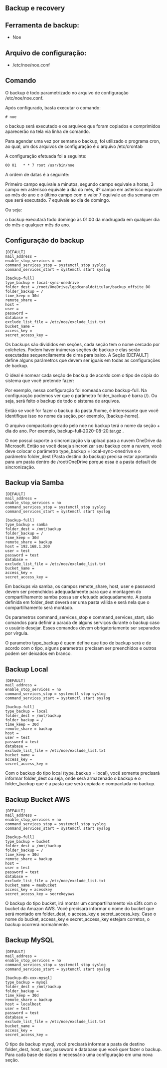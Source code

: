 ## Backup e recovery


## Ferramenta de backup:

 - Noe

## Arquivo de configuração:

 - /etc/noe/noe.conf


## Comando

O backup é todo parametrizado no arquivo de configuração /etc/noe/noe.conf.

Após configurado, basta executar o comando:

    # noe


o backup será executado e os arquivos que foram copiados e comprimidos aparecerão na tela via linha de comando.

Para agendar uma vez por semana o backup, foi utilizado o programa cron, ao qual, um dos arquivos de configuração é o arquivo /etc/crontab

A configuração efetuada foi a seguinte:


    00 01   * * 7 root /usr/bin/noe

>


A ordem de datas é a seguinte:

Primeiro campo equivale a minutos, segundo campo equivale a horas, 3 campo em asterisco equivale a dia do mês, 4º campo em asterisco equivale ao mês do ano e o último campo com o valor 7 equivale ao dia semana em que será executado. 7 equivale ao dia de domingo.

Ou seja:

o backup executará todo domingo às 01:00 da madrugada em qualquer dia do mês e qualquer mês do ano.


## Configuração do backup

    [DEFAULT]
    mail_address =
    enable_stop_services = no
    command_services_stop = systemctl stop syslog
    command_services_start = systemctl start syslog

    [backup-full]
    type_backup = local-sync-onedrive
    folder_dest = /root/OneDrive/lgpdcanaldotitular/backup_offsite_DO
    folder_backup = /
    time_keep = 30d
    remote_share =
    host =
    user =
    password =
    database =
    exclude_list_file = /etc/noe/exclude_list.txt
    bucket_name =
    access_key =
    secret_access_key =
>

Os backups são divididos em seções, cada seção tem o nome cercado por colchetes. Podem haver inúmeras seções de backup e elas serão executadas sequencilamente de cima para baixo. A Seção [DEFAULT] define alguns parâmetros que devem ser iguais em todas as configurações de backup.

O ideal é nomear cada seção de backup de acordo com o tipo de cópia do sistema que você pretende fazer:

Por exemplo, nessa configuração foi nomeada como backup-full. Na configuração podemos ver que o parâmetro folder_backup é barra (/). Ou seja, será feito o backup de todo o sistema de arquivos.

Então se você for fazer o backup da pasta /home, é interessante que você identifique isso no nome da seção, por exemplo, [backup-home].

O arquivo compactado gerado pelo noe no backup terá o nome da seção + dia do ano. Por exemplo, backup-full-2020-08-20.tar.gz .

O noe possui suporte a sincronização via upload para a nuvem OneDrive da Microsoft. Então se você deseja sincronizar seu backup com a nuvem, você deve colocar o parâmetro type_backup = local-sync-onedrive e o parâmetro folder_dest (Pasta destino do backup) precisa estar apontando para um pasta dentro de /root/OneDrive porque essa é a pasta default de sincronização.

## Backup via Samba

    [DEFAULT]
    mail_address =
    enable_stop_services = no
    command_services_stop = systemctl stop syslog
    command_services_start = systemctl start syslog

    [backup-full]
    type_backup = samba
    folder_dest = /mnt/backup
    folder_backup = /
    time_keep = 30d
    remote_share = backup
    host = 192.168.1.200
    user = test
    password = test
    database =
    exclude_list_file = /etc/noe/exclude_list.txt
    bucket_name =
    access_key =
    secret_access_key =


Em backups via samba, os campos remote_share, host, user e password devem ser preenchidos adequadamente para que a montagem do compartilhamento samba possa ser efetuado adequadamente. A pasta definida em folder_dest deverá ser uma pasta válida e será nela que o compartilhamento será montado.

Os parametros command_services_stop e command_services_start, são comandos para definir a parada de alguns serviços durante o backup caso o usuário desejar. Esses comandos devem obrigatoriamente ser separados por vírgula.

O parametro type_backup é quem define que tipo de backup será e de acordo com o tipo, alguns parametros precisam ser preenchidos e outros podem ser deixados em branco.

## Backup Local

    [DEFAULT]
    mail_address =
    enable_stop_services = no
    command_services_stop = systemctl stop syslog
    command_services_start = systemctl start syslog

    [backup-full]
    type_backup = local
    folder_dest = /mnt/backup
    folder_backup = /
    time_keep = 30d
    remote_share = backup
    host =
    user = test
    password = test
    database =
    exclude_list_file = /etc/noe/exclude_list.txt
    bucket_name =
    access_key =
    secret_access_key =


Com o backup do tipo local (type_backup = local), você somente precisará informar folder_dest ou seja, onde será armazenado o backup e o folder_backup que é a pasta que será copiada e compactada no backup.


## Backup Bucket AWS

    [DEFAULT]
    mail_address =
    enable_stop_services = no
    command_services_stop = systemctl stop syslog
    command_services_start = systemctl start syslog

    [backup-full]
    type_backup = bucket
    folder_dest = /mnt/backup
    folder_backup = /
    time_keep = 30d
    remote_share = backup
    host =
    user = test
    password = test
    database =
    exclude_list_file = /etc/noe/exclude_list.txt
    bucket_name = meubucket
    access_key = acesskey
    secret_access_key = secrekeyaws


O backup do tipo bucket, irá montar um compartilhamento via s3fs com o bucket da Amazon AWS. Você precisará informar o nome do bucket que será montado em folder_dest, o access_key e secret_access_key. Caso o nome do bucket, access_key e secret_access_key estejam corretos, o backup ocorrerá normalmente.

## Backup MySQL

    [DEFAULT]
    mail_address =
    enable_stop_services = no
    command_services_stop = systemctl stop syslog
    command_services_start = systemctl start syslog

    [backup-db-xxx-mysql]
    type_backup = mysql
    folder_dest = /mnt/backup
    folder_backup =
    time_keep = 30d
    remote_share = backup
    host = localhost
    user = test
    password = test
    database =
    exclude_list_file = /etc/noe/exclude_list.txt
    bucket_name =
    access_key =
    secret_access_key =

O tipo de backup mysql, você precisará informar a pasta de destino folder_dest, host, user, password e database que você quer fazer o backup. Para cada base de dados é necessário uma configuração em uma nova seção.
